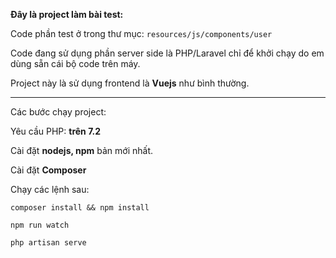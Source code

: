 **Đây là project làm bài test:**

Code phần test ở trong thư mục: `resources/js/components/user`

Code đang sử dụng phần server side là PHP/Laravel chỉ để khởi chạy do em dùng sẵn cái bộ code trên máy.

Project này là sử dụng frontend là **Vuejs** như bình thường.

-------------------------------

Các bước chạy project:

Yêu cầu PHP: **trên 7.2**

Cài đặt **nodejs, npm** bản mới nhất.

Cài đặt **Composer**

Chạy các lệnh sau: 

`composer install && npm install`

`npm run watch`

`php artisan serve`



